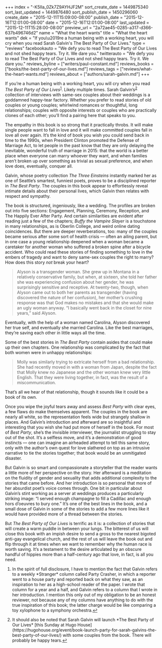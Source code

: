 +++
index = "-K5IIa_0Zk7Z9AYHJF2M"
sort_create_date = 1449875340
sort_last_updated = 1449876480
sort_publish_date = 1450296060
create_date = "2015-12-11T15:09:00-08:00"
publish_date = "2015-12-16T12:01:00-08:00"
date = "2015-12-16T12:01:00-08:00"
last_updated = "2015-12-11T15:28:00-08:00"
preview_url = "2a72ae45-0285-a317-d366-637b496746d2"
name = "What the heart wants"
title = "What the heart wants"
dek = "If you\u2019re a human being with a working heart, you will cry when you read Sarah Galvin's The Best Party of Our Lives."
type = "reviews"
facebookauto = "We defy you to read The Best Party of Our Lives and not shed happy tears. Try it. We dare you."
twitterauto = "We defy you to read The Best Party of Our Lives and not shed happy tears. Try it. We dare you."
reviews_byline = ["writers/paul-constant.md"]
reviews_books = ["books/the-best-party-of-our-lives.md"]
reviews_tags = ["reviews/what-the-heart-wants.md"]
reviews_about = ["authors/sarah-galvin.md"]
+++

If you’re a human being with a working heart, you will cry when you read *The Best Party of Our Lives*<sup><a href="#en-2015-12-16-01" id="enr-2015-12-16-01">1</a></sup>. Likely multiple times. Sarah Galvin’s<sup><a href="#en-2015-12-16-02" id="enr-2015-12-16-02">2</a></sup> collection of interviews with same-sex couples about their weddings is a goddamned happy-tear factory. Whether you prefer to read stories of old couples or young couples; whirlwind romances or thoughtful, long relationships; couples with opposite interests or couples who are practically clones of each other; you’ll find a pairing here that speaks to you. 

The empathy in this book is so strong that it practically throbs. It will make single people want to fall in love and it will make committed couples fall in love all over again. It’s the kind of book you wish you could send back in time to the 1990s, when President Clinton promoted the Defense of Marriage Act, to let people in the past know that they are only delaying the inevitable, wonderful truth of marriage in 2015: that the world is a better place when everyone can marry whoever they want, and when families aren’t broken up over something as trivial as sexual preference, and when love does, eventually, conquer all.

Galvin, whose poetry collection *The Three Einsteins* instantly marked her as one of Seattle’s smartest, funniest poets, proves to be a disciplined reporter in *The Best Party*. The couples in this book appear to effortlessly reveal intimate details about their personal lives, which Galvin then relates with respect and sympathy.

The book is structured, ingeniously, like a wedding. The profiles are broken out into five sections: Engagement, Planning, Ceremony, Reception, and The Happily Ever After Party. And certain similarities are evident after reading just a few of the chapters; *Buffy the Vampire Slayer* is a touchstone in many relationships, as is Oberlin College, and weird online dating coincidences. But there are deeper reverberations, too: many of the couples became serious after some sort of health crisis — often an ailing parent, but in one case a young relationship deepened when a woman became a caretaker for another woman who suffered a broken spine after a bicycle accident. Who could read these stories of finding something to love in the embers of tragedy and want to deny same-sex couples the right to marry? How does this story *not* break your heart?

<blockquote>Alyson is a transgender woman. She grew up in Montana in a relatively conservative family, but when, at sixteen, she told her father she was experiencing confusion about her gender, he was surprisingly sensitive and receptive. At twenty-two, though, when Alyson came out to both her parents as transgender (having discovered the nature of her confusion), her mother’s crushing response was that God makes no mistakes and that she would make an ugly woman anyway. “I basically went back in the closet for nine years,” said Alyson.</blockquote>

Eventually, with the help of a woman named Carolina, Alyson discovered her true self, and eventually she married Carolina. Like the best marriages, they’re saving each other in little ways all the time. 

<div class="break"></div>

Some of the best stories in *The Best Party* contain asides that could make up their own chapters. One relationship was complicated by the fact that both women were in unhappy relationships:

<blockquote>Molly was similarly trying to extricate herself from a bad relationship. She had recently moved in with a woman from Japan, despite the fact that Molly knew no Japanese and the other woman knew very little English. That they were living together, in fact, was the result of a miscommunication.</blockquote>

That’s all we hear of that relationship, though it sounds like it could be a book of its own. 

Once you wipe the joyful tears away and assess *Best Party* with clear eyes, a few flaws do make themselves apparent. The couples in the book are nearly all white, so the representation feels wide but strangely shallow in places. And Galvin’s introduction and afterward are so insightful and interesting that you wish she had put more of herself in the book. For most of *Best Party*, she’s the invisible interviewer, the journalist struggling to stay out of the shot. It’s a selfless move, and it’s a demonstration of good instincts — one can imagine an airheaded attempt to tell this same story, only with the author’s own quest for love slathered on top as an intrusive narrative to tie the stories together; that book would be an unmitigated disaster. 

But Galvin is so smart and compassionate a storyteller that the reader wants a little more of her perspective on the story. Her afterward is a meditation on the fluidity of gender and sexuality that adds additional complexity to the stories that came before. And her introduction is so personal that more of her absurdist poet’s voice comes through. One bit in particular about Galvin’s stint working as a server at weddings produces a particularly striking image: “I served enough champagne to fill a Cadillac and enough hors d’oeuvres to bury one.” It’s one of the best lines in the book, and a small dose of Galvin in some of the stories to add a few more lines like it would have provided more of a thread between the stories.

But *The Best Party of Our Lives* is terrific as it is: a collection of stories that will create a warm puddle in between your lungs. The bitterest of us will close this book with an impish desire to send a gross to the nearest bigoted anti-gay evangelical church, and the rest of us will leave the book out and flip through it at times when we want to remember why the human race is worth saving. It’s a testament to the desire articulated by an obscure handful of hippies more than a half-century ago that love, in fact, is all you need.

<ol class="endnotes">
    <li id="en-2015-12-16-01">
        <p>In the spirit of full disclosure, I have to mention the fact that Galvin refers to a weekly *Stranger* column called Party Crasher, in which a reporter went to a house party and reported back on what they saw, as an inspiration to her as a high-school reader of the paper. I wrote that column for a year and a half, and Galvin refers to a column that I wrote in her introduction. I mention this only out of my obligation to be an honest reviewer, not because any of my columns have anything to do with the true inspiration of this book; the latter charge would be like comparing a toy xylophone to a symphony orchestra.<a href="#enr-2015-12-16-01">&#8617;</a></p>
         <li id="en-2015-12-16-02">
         	<p>It should also be noted that Sarah Galvin will launch *The Best Party of Our Lives* [this Sunday at Hugo House](https://hugohouse.org/event/book-launch-party-for-sarah-galvins-the-best-party-of-our-lives/) with some couples from the book. There will probably be happy tears.<a href="#enr-2015-12-16-02">&#8617;</a></p></li></ol>